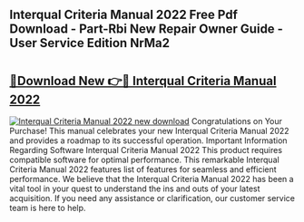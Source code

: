 ## Interqual Criteria Manual 2022 Free Pdf Download - Part-Rbi New Repair Owner Guide - User Service Edition NrMa2

# <h2><a href="http://bc20847.oget.top/?id=Interqual+Criteria+Manual+2022">🔗Download New 👉🔴 Interqual Criteria Manual 2022</a></h2>

[![Interqual Criteria Manual 2022 new download](https://i.imgur.com/5g1atiW.png)](http://bc20847.oget.top/?id=Interqual+Criteria+Manual+2022)
Congratulations on Your Purchase! This manual celebrates your new Interqual Criteria Manual 2022 and provides a roadmap to its successful operation. Important Information Regarding Software Interqual Criteria Manual 2022 This product requires compatible software for optimal performance. This remarkable Interqual Criteria Manual 2022 features list of features for seamless and efficient performance. We believe that the Interqual Criteria Manual 2022 has been a vital tool in your quest to understand the ins and outs of your latest acquisition. If you need any assistance or clarification, our customer service team is here to help.
